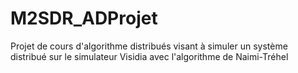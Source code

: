 # M2SDR_ADProjet
Projet de cours d'algorithme distribués visant à simuler un système distribué sur le simulateur Visidia avec l'algorithme de Naimi-Tréhel
